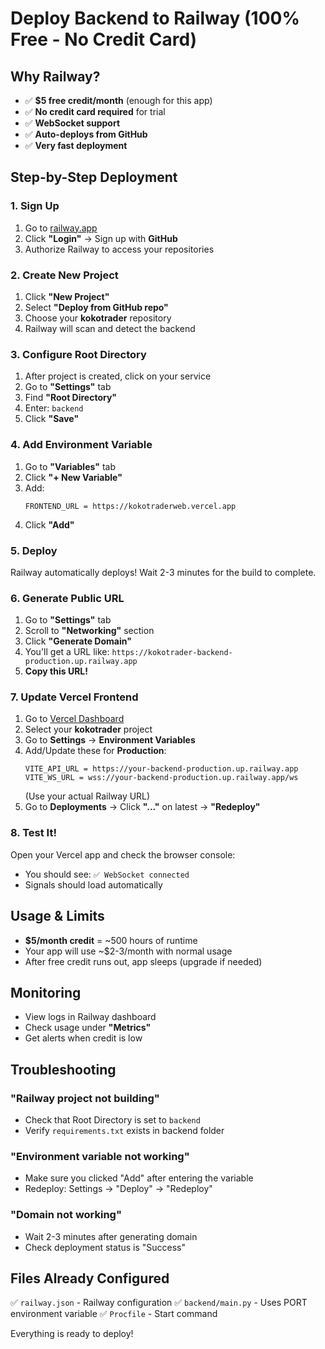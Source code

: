 # Deploy Backend to Railway (100% Free - No Credit Card)

## Why Railway?
- ✅ **$5 free credit/month** (enough for this app)
- ✅ **No credit card required** for trial
- ✅ **WebSocket support**
- ✅ **Auto-deploys from GitHub**
- ✅ **Very fast deployment**

## Step-by-Step Deployment

### 1. Sign Up
1. Go to [railway.app](https://railway.app)
2. Click **"Login"** → Sign up with **GitHub**
3. Authorize Railway to access your repositories

### 2. Create New Project
1. Click **"New Project"**
2. Select **"Deploy from GitHub repo"**
3. Choose your **kokotrader** repository
4. Railway will scan and detect the backend

### 3. Configure Root Directory
1. After project is created, click on your service
2. Go to **"Settings"** tab
3. Find **"Root Directory"** 
4. Enter: `backend`
5. Click **"Save"**

### 4. Add Environment Variable
1. Go to **"Variables"** tab
2. Click **"+ New Variable"**
3. Add:
   ```
   FRONTEND_URL = https://kokotraderweb.vercel.app
   ```
4. Click **"Add"**

### 5. Deploy
Railway automatically deploys! Wait 2-3 minutes for the build to complete.

### 6. Generate Public URL
1. Go to **"Settings"** tab
2. Scroll to **"Networking"** section
3. Click **"Generate Domain"**
4. You'll get a URL like: `https://kokotrader-backend-production.up.railway.app`
5. **Copy this URL!**

### 7. Update Vercel Frontend
1. Go to [Vercel Dashboard](https://vercel.com/dashboard)
2. Select your **kokotrader** project
3. Go to **Settings** → **Environment Variables**
4. Add/Update these for **Production**:
   ```
   VITE_API_URL = https://your-backend-production.up.railway.app
   VITE_WS_URL = wss://your-backend-production.up.railway.app/ws
   ```
   (Use your actual Railway URL)
5. Go to **Deployments** → Click **"..."** on latest → **"Redeploy"**

### 8. Test It!
Open your Vercel app and check the browser console:
- You should see: `✅ WebSocket connected`
- Signals should load automatically

## Usage & Limits
- **$5/month credit** = ~500 hours of runtime
- Your app will use ~$2-3/month with normal usage
- After free credit runs out, app sleeps (upgrade if needed)

## Monitoring
- View logs in Railway dashboard
- Check usage under **"Metrics"**
- Get alerts when credit is low

## Troubleshooting

### "Railway project not building"
- Check that Root Directory is set to `backend`
- Verify `requirements.txt` exists in backend folder

### "Environment variable not working"
- Make sure you clicked "Add" after entering the variable
- Redeploy: Settings → "Deploy" → "Redeploy"

### "Domain not working"
- Wait 2-3 minutes after generating domain
- Check deployment status is "Success"

## Files Already Configured
✅ `railway.json` - Railway configuration
✅ `backend/main.py` - Uses PORT environment variable
✅ `Procfile` - Start command

Everything is ready to deploy!

